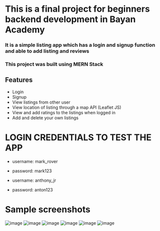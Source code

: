 # This is a final project for beginners backend development in Bayan Academy

### It is a simple listing app which has a login and signup function and able to add listing and reviews

### This project was built using MERN Stack

## Features

- Login
- Signup
- View listings from other user
- View location of listing through a map API (Leaflet JS)
- View and add ratings to the listings when logged in
- Add and delete your own listings

# **LOGIN CREDENTIALS TO TEST THE APP**

- username: mark_rover
- password: mark123

- username: anthony_jr
- password: anton123

# Sample screenshots
![image](https://user-images.githubusercontent.com/101480695/190860757-25d1cc77-bc50-4662-8207-9444e3944128.png)
![image](https://user-images.githubusercontent.com/101480695/190860768-eafe8d8b-87ca-4c87-b158-6c4af230a5d8.png)
![image](https://user-images.githubusercontent.com/101480695/190860774-02ba464c-fdf5-42be-9e19-80805e1ef54e.png)
![image](https://user-images.githubusercontent.com/101480695/190860784-902780fc-88e4-4e4f-8963-bd8113832f6f.png)
![image](https://user-images.githubusercontent.com/101480695/190860791-4d3a9d69-b8c9-4e54-9dfc-d55b6d059c7f.png)
![image](https://user-images.githubusercontent.com/101480695/190860807-6dee6c47-65aa-4d96-8414-5d2827e938d2.png)
